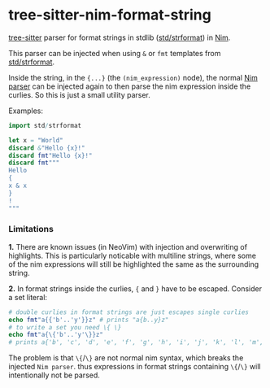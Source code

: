 # tree-sitter-nim-format-string

[tree-sitter](https://github.com/tree-sitter/tree-sitter) 
parser for format strings in stdlib 
([std/strformat](https://nim-lang.org/docs/strformat.html)) 
in [Nim](https://github.com/nim-lang/Nim).

This parser can be injected when using `&` or `fmt` templates from 
[std/strformat](https://nim-lang.org/docs/strformat.html).

Inside the string, in the `{...}` (the `(nim_expression)` node),
the normal [Nim parser](https://github.com/alaviss/tree-sitter-nim)
can be injected again to then parse the nim expression 
inside the curlies. So this is just a small utility parser.

Examples:

```nim
import std/strformat

let x = "World"
discard &"Hello {x}!"
discard fmt"Hello {x}!"
discard fmt"""
Hello 
{
x & x
}
!
"""
```

### Limitations

**1.**
There are known issues (in NeoVim) with injection and overwriting of highlights.
This is particularly noticable with multiline strings, where some of the nim expressions
will still be highlighted the same as the surrounding string.

**2.**
In format strings inside the curlies, `{` and `}` have to be escaped.
Consider a set literal:

```nim
# double curlies in format strings are just escapes single curlies
echo fmt"a{{'b'..'y'}}z" # prints "a{b..y}z"
# to write a set you need \{ \}
echo fmt"a{\{'b'..'y'\}}z" 
# prints a{'b', 'c', 'd', 'e', 'f', 'g', 'h', 'i', 'j', 'k', 'l', 'm', 'n', 'o', 'p', 'q', 'r', 's', 't', 'u', 'v', 'w', 'x', 'y'}z
```

The problem is that `\{`/`\}` are not normal nim syntax,
which breaks the injected `Nim parser`.
thus expressions in format strings containing `\{`/`\}` will intentionally 
not be parsed.
